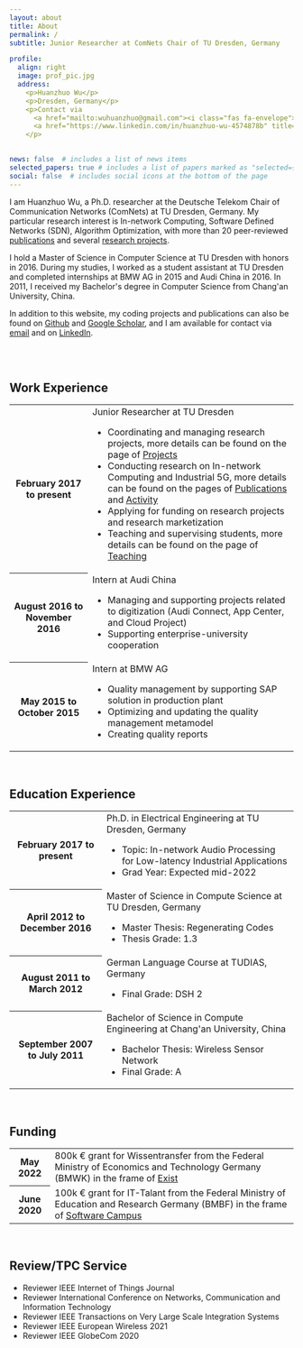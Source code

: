 ```yaml
---
layout: about
title: About
permalink: /
subtitle: Junior Researcher at ComNets Chair of TU Dresden, Germany

profile:
  align: right
  image: prof_pic.jpg
  address: 
    <p>Huanzhuo Wu</p>
    <p>Dresden, Germany</p>
    <p>Contact via
      <a href="mailto:wuhuanzhuo@gmail.com"><i class="fas fa-envelope"></i></a>
      <a href="https://www.linkedin.com/in/huanzhuo-wu-4574878b" title="LinkedIn"><i class="fab fa-linkedin"></i></a>
    </p>
            

news: false  # includes a list of news items
selected_papers: true # includes a list of papers marked as "selected={true}"
social: false  # includes social icons at the bottom of the page
---
```


I am Huanzhuo Wu, a Ph.D. researcher at the Deutsche Telekom Chair of Communication Networks (ComNets) at TU Dresden, Germany. 
My particular research interest is In-network Computing, Software Defined Networks (SDN), Algorithm Optimization, with more than 20 peer-reviewed <a href="/publications/">publications</a> and several <a href="/projects/">research projects</a>.
<!-- My current work includes contributing to <a href="/projects/">research projects</a>, and <a href="/teaching/">teaching/supervising students</a> of the faculty. -->

I hold a Master of Science in Computer Science at TU Dresden with honors in 2016. 
During my studies, I worked as a student assistant at TU Dresden and completed internships at BMW AG in 2015 and Audi China in 2016. 
In 2011, I received my Bachelor's degree in Computer Science from Chang'an University, China.

In addition to this website, my coding projects and publications can also be found on  <a href="https://github.com/huanzhuo">Github<i class="fab fa-github"></i></a> and <a href="https://scholar.google.com/citations?user=gutctJYAAAAJ&hl">Google Scholar<i class="ai ai-google-scholar"></i></a>, and I am available for contact via <a href="mailto:wuhuanzhuo@gmail.com">email<i class="fas fa-envelope"></i></a> and on <a href="https://www.linkedin.com/in/huanzhuo-wu-4574878b" title="LinkedIn">LinkedIn<i class="fab fa-linkedin"></i></a>.

<br>
<br>
<div class="news">
<h2>Work Experience</h2>
<div class="table-responsive">
  <table class="table table-sm table-borderless">
    <tr>
      <th scope="row">February 2017 to present</th>
      <td>Junior Researcher at TU Dresden
        <ul>
          <li>Coordinating and managing research projects, more details can be found on the page of <a href="/projects/">Projects</a></li>
          <li>Conducting research on In-network Computing and Industrial 5G, more details can be found on the pages of <a href="/publications/">Publications</a> and <a href="/activities/">Activity</a></li>
          <li>Applying for funding on research projects and research marketization</li>
          <li>Teaching and supervising students, more details can be found on the page of <a href="/teaching/">Teaching</a></li>
        </ul>
      </td>
    </tr>
    <tr>
      <th scope="row">August 2016 to November 2016</th>
      <td>Intern at Audi China
        <ul>
          <li>Managing and supporting projects related to digitization (Audi Connect, App Center, and Cloud Project)</li>
          <li>Supporting enterprise-university cooperation</li>
        </ul>
      </td>
    </tr>
    <tr>
      <th scope="row">May 2015 to October 2015</th>
      <td>Intern at BMW AG
        <ul>
          <li>Quality management by supporting SAP solution in production plant</li>
          <li>Optimizing and updating the quality management metamodel</li>
          <li>Creating quality reports</li>
        </ul>
      </td>
    </tr>
  </table>
</div>

<br>
<div class="news">
<h2>Education Experience</h2>
<div class="table-responsive">
  <table class="table table-sm table-borderless">
    <tr>
      <th scope="row">February 2017 to present</th>
      <td>Ph.D. in Electrical Engineering at TU Dresden, Germany
        <ul>
          <li>Topic: In-network Audio Processing for Low-latency Industrial Applications</li>
          <li>Grad Year: Expected mid-2022</li>
        </ul>
      </td>
    </tr>
    <tr>
      <th scope="row">April 2012 to December 2016</th>
      <td>Master of Science in Compute Science at TU Dresden, Germany
        <ul>
          <li>Master Thesis: Regenerating Codes</li>
          <li>Thesis Grade: 1.3</li>
        </ul>
      </td>
    </tr>
    <tr>
      <th scope="row">August 2011 to March 2012</th>
      <td>German Language Course at TUDIAS, Germany
        <ul>
          <li>Final Grade: DSH 2</li>
        </ul>
      </td>
    </tr>
    <tr>
      <th scope="row">September 2007 to July 2011</th>
      <td>Bachelor of Science in Compute Engineering at Chang'an University, China
        <ul>
          <li>Bachelor Thesis: Wireless Sensor Network</li>
          <li>Final Grade: A</li>
        </ul>
      </td>
    </tr>
  </table>
</div>

<br>
<div class="news">
<h2>Funding</h2>
<div class="table-responsive">
    <table class="table table-sm table-borderless">
      <tr>
        <th scope="row">May 2022</th>
        <td>800k € grant for Wissentransfer from the Federal Ministry of Economics and Technology Germany (BMWK) in the frame of <a href="https://www.bmwk.de/Navigation/DE/Themen/themen.html?cl2Categories_LeadKeyword=exist">Exist</a></td>
      </tr>
      <tr>
        <th scope="row">June 2020</th>
        <td>100k € grant for IT-Talant from the Federal Ministry of Education and Research Germany (BMBF) in the frame of <a href="https://softwarecampus.de/en/">Software Campus</a></td>
      </tr>
    </table>
  </div>
</div>

<br>
<div class="news">
<h2>Review/TPC Service</h2>
<ul>
  <li>Reviewer IEEE Internet of Things Journal</li>
  <li>Reviewer International Conference on Networks, Communication and Information Technology</li>
  <li>Reviewer IEEE Transactions on Very Large Scale Integration Systems</li>
  <li>Reviewer IEEE European Wireless 2021</li>
  <li>Reviewer IEEE GlobeCom 2020</li>
</ul>
</div>